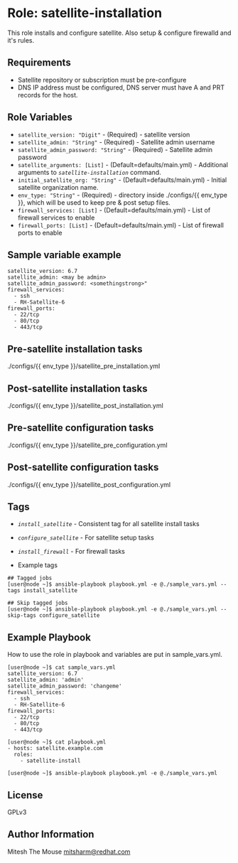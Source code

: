 

Role: satellite-installation
============================

This role installs and configure satellite. Also setup & configure firewalld and it's rules.

Requirements
------------

* Satellite repository or subscription must be pre-configure 
* DNS IP address must be configured, DNS server must have A and PRT records for the host. 

Role Variables
--------------

* `satellite_version: "Digit"`          - (Required) - satellite version
* `satellite_admin: "String"`           - (Required) - Satellite admin username
* `satellite_admin_password: "String"`  - (Required) - Satellite admin password
* `satellite_arguments: [List]` - (Default=defaults/main.yml) - Additional arguments to *`satellite-installation`* command.
* `initial_satellite_org: "String"` - (Default=defaults/main.yml) - Initial satellite organization name.
* `env_type: "String"` - (Required) - directory inside ./configs/{{ env_type }}, which will be used to keep pre & post setup files. 
* `firewall_services: [List]` - (Default=defaults/main.yml) - List of firewall services to enable
* `firewall_ports: [List]` - (Default=defaults/main.yml) - List of firewall ports to enable


Sample variable example 
-----------------------
```
satellite_version: 6.7
satellite_admin: <may be admin>
satellite_admin_password: <somethingstrong>"
firewall_services:
  - ssh
  - RH-Satellite-6
firewall_ports:
  - 22/tcp
  - 80/tcp
  - 443/tcp
```

Pre-satellite installation tasks
--------------------------------

./configs/{{ env_type }}/satellite_pre_installation.yml


Post-satellite installation tasks
---------------------------------
./configs/{{ env_type }}/satellite_post_installation.yml

Pre-satellite configuration tasks
---------------------------------
./configs/{{ env_type }}/satellite_pre_configuration.yml

Post-satellite configuration tasks
---------------------------------
./configs/{{ env_type }}/satellite_post_configuration.yml

Tags
----


* *`install_satellite`* - Consistent tag for all satellite install tasks
* *`configure_satellite`* - For satellite setup tasks
* *`install_firewall`* - For firewall tasks




* Example tags

```
## Tagged jobs
[user@node ~]$ ansible-playbook playbook.yml -e @./sample_vars.yml --tags install_satellite

## Skip tagged jobs
[user@node ~]$ ansible-playbook playbook.yml -e @./sample_vars.yml --skip-tags configure_satellite
```


Example Playbook
----------------

How to use the role in playbook and variables are put in sample_vars.yml.

```
[user@node ~]$ cat sample_vars.yml
satellite_version: 6.7
satellite_admin: 'admin'
satellite_admin_password: 'changeme'
firewall_services:
  - ssh
  - RH-Satellite-6
firewall_ports:
  - 22/tcp
  - 80/tcp
  - 443/tcp

[user@node ~]$ cat playbook.yml
- hosts: satellite.example.com
  roles:
    - satellite-install

[user@node ~]$ ansible-playbook playbook.yml -e @./sample_vars.yml
```
License
-------
GPLv3

Author Information
------------------
Mitesh The Mouse <mitsharm@redhat.com>
